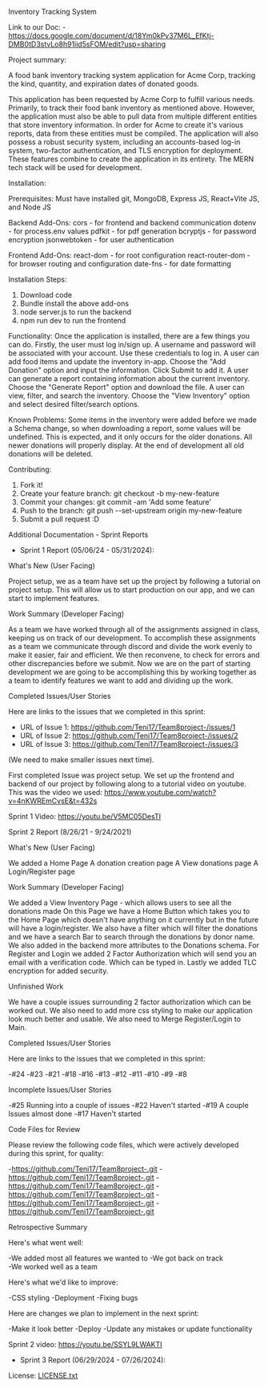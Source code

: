 
Inventory Tracking System

Link to our Doc: -https://docs.google.com/document/d/18Ym0kPv37M6L_EfKtj-DMB0tD3stvLo8h91iid5sFOM/edit?usp=sharing

Project summary:

A food bank inventory tracking system application for Acme Corp, tracking the kind, quantity, and expiration dates of donated goods.

This application has been requested by Acme Corp to fulfill various needs. Primarily, to track their food bank inventory as mentioned above. However, the application must also be able to pull data from multiple different entities that store inventory information. In order for Acme to create it's various reports, data from these entities must be compiled. The application will also possess a robust security system, including an accounts-based log-in system, two-factor authentication, and TLS encryption for deployment. These features combine to create the application in its entirety. The MERN tech stack will be used for development.


Installation:

Prerequisites:
Must have installed git, MongoDB, Express JS, React+Vite JS, and Node JS

Backend Add-Ons:
cors - for frontend and backend communication
dotenv - for process.env values
pdfkit - for pdf generation
bcryptjs - for password encryption
jsonwebtoken - for user authentication

Frontend Add-Ons:
react-dom - for root configuration
react-router-dom - for browser routing and configuration
date-fns - for date formatting

Installation Steps:
1. Download code
2. Bundle install the above add-ons
3. node server.js to run the backend
4. npm run dev to run the frontend


Functionality: 
Once the application is installed, there are a few things you can do.
Firstly, the user must log in/sign up. A username and password will be associated with your account. Use these credentials to log in.
A user can add food items and update the inventory in-app. Choose the "Add Donation" option and input the information. Click Submit to add it.
A user can generate a report containing information about the current inventory. Choose the "Generate Report" option and download the file.
A user can view, filter, and search the inventory. Choose the "View Inventory" option and select desired filter/search options.

Known Problems: 
Some items in the inventory were added before we made a Schema change, so when downloading a report, some values will be undefined.
This is expected, and it only occurs for the older donations. All newer donations will properly display.
At the end of development all old donations will be deleted.

Contributing:
1. Fork it!
2. Create your feature branch: git checkout -b my-new-feature
3. Commit your changes: git commit -am 'Add some feature'
4. Push to the branch: git push --set-upstream origin my-new-feature
5. Submit a pull request :D

Additional Documentation - Sprint Reports
- Sprint 1 Report (05/06/24 - 05/31/2024):

What's New (User Facing)

Project setup, we as a team have set up the project by following a tutorial on project setup. 
This will allow us to start production on our app, and we can start to implement features.

Work Summary (Developer Facing)

As a team we have worked through all of the assignments assigned in class, keeping us on track of our
development. To accomplish these assignments as a team we communicate through discord and divide the
work evenly to make it easier, fair and efficient. We then reconvene, to check for errors and other discrepancies
before we submit. Now we are on the part of starting development we are going to be accomplishing this
by working together as a team to identify features we want to add and dividing up the work.

Completed Issues/User Stories

Here are links to the issues that we completed in this sprint:

- URL of Issue 1:
https://github.com/Teni17/Team8project-/issues/1
- URL of Issue 2:
https://github.com/Teni17/Team8project-/issues/2
- URL of Issue 3:
https://github.com/Teni17/Team8project-/issues/3

(We need to make smaller issues next time).

First completed Issue was project setup. We set up the frontend and backend of our project by following along to a tutorial video on youtube.
This was the video we used: https://www.youtube.com/watch?v=4nKWREmCvsE&t=432s

Sprint 1 Video: https://youtu.be/V5MC05DesTI

Sprint 2 Report (8/26/21 - 9/24/2021)

What's New (User Facing)

We added a Home Page
A donation creation page
A View donations page
A Login/Register page

Work Summary (Developer Facing)

We added a View Inventory Page - which allows users to see all the donations made On this Page we have a Home Button which takes you to the Home Page which doesn't have anything on it currently but in the future will have a login/register. We also have a filter which will filter the donations and we have a search Bar to search through the donations by donor name. We also added in the backend more attributes to the Donations schema. For Register and Login we added 2 Factor Authorization which will send you an email with a verification code. Which can be typed in. Lastly we added TLC encryption for added security.

Unfinished Work

We have a couple issues surrounding 2 factor authorization which can be worked out. We also need to add more css styling to make our application look much better and usable. We also need to Merge Register/Login to Main.

Completed Issues/User Stories

Here are links to the issues that we completed in this sprint:

-#24
-#23
-#21
-#18
-#16
-#13
-#12
-#11
-#10
-#9
-#8

Incomplete Issues/User Stories

-#25 Running into a couple of issues
-#22 Haven't started
-#19 A couple Issues almost done
-#17 Haven't started

Code Files for Review

Please review the following code files, which were actively developed during this sprint, for quality:

-https://github.com/Teni17/Team8project-.git
-https://github.com/Teni17/Team8project-.git
-https://github.com/Teni17/Team8project-.git
-https://github.com/Teni17/Team8project-.git
-https://github.com/Teni17/Team8project-.git
-https://github.com/Teni17/Team8project-.git

Retrospective Summary

Here's what went well:

-We added most all features we wanted to
-We got back on track  
-We worked well as a team

Here's what we'd like to improve:

-CSS styling
-Deployment
-Fixing bugs

Here are changes we plan to implement in the next sprint:

-Make it look better 
-Deploy
-Update any mistakes or update functionality

  
Sprint 2 video: https://youtu.be/SSYL9LWAKTI
  
- Sprint 3 Report (06/29/2024 - 07/26/2024):

License:
[LICENSE.txt](https://github.com/Teni17/Team8project-/files/15476089/LICENSE.txt)


